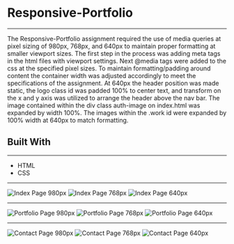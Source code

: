 # Responsive-Portfolio
___

The Responsive-Portfolio assignment required the use of media queries at pixel sizing of 980px, 768px, and 640px to maintain proper formatting at smaller viewport sizes. The first step in the process was adding meta tags in the html files with viewport settings. Next @media tags were added to the css at the specified pixel sizes. To maintain formatting/padding around content the container width was adjusted accordingly to meet the specifications of the assignment. At 640px the header position was made static, the logo class id was padded 100% to center text, and transform on the x and y axis was utilized to arrange the header above the nav bar. The image contained within the div class auth-image on index.html was expanded by width 100%. The images within the .work id were expanded by 100% width at 640px to match formatting.

## Built With

___

* HTML
* CSS

___

![Index Page 980px](assets/images/index_page_screenshot.png)
![Index Page 768px](assets/images/portfolio-page-screenshot.png)
![Index Page 640px](assets/images/contact-page-screenshot.png)

___

![Portfolio Page 980px](assets/images/index_page_screenshot.png)
![Portfolio Page 768px](assets/images/portfolio-page-screenshot.png)
![Portfolio Page 640px](assets/images/contact-page-screenshot.png)

___

![Contact Page 980px](assets/images/index_page_screenshot.png)
![Contact Page 768px](assets/images/portfolio-page-screenshot.png)
![Contact Page 640px](assets/images/contact-page-screenshot.png)
